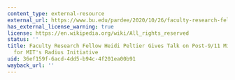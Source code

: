 ```yaml
---
content_type: external-resource
external_url: https://www.bu.edu/pardee/2020/10/26/faculty-research-fellow-heidi-peltier-gives-talk-on-post-9-11-military-spending-for-mits-radius-initiative/
has_external_license_warning: true
license: https://en.wikipedia.org/wiki/All_rights_reserved
status: ''
title: Faculty Research Fellow Heidi Peltier Gives Talk on Post-9/11 Military Spending
  for MIT's Radius Initiative
uid: 36ef159f-6acd-4dd5-b94c-4f201ea00b91
wayback_url: ''
---
```


